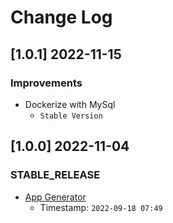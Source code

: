 # Change Log

## [1.0.1] 2022-11-15
### Improvements

- Dockerize with MySql
  - `Stable Version`

## [1.0.0] 2022-11-04
### STABLE_RELEASE

- [App Generator](https://appseed.us/generator/)
  - Timestamp: `2022-09-18 07:49`

